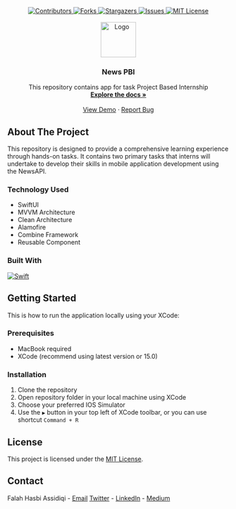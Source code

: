 <a name="readme-top"></a>

<!-- PROJECT SHIELDS -->
<div align="center">
  <a href="https://github.com/fhassidiqi/NewsPBI/graphs/contributors">
    <img src="https://img.shields.io/github/contributors/fhassidiqi/NewsPBI.svg?style=for-the-badge" alt="Contributors">
  </a>
  <a href="https://github.com/fhassidiqi/NewsPBI/network/members">
    <img src="https://img.shields.io/github/forks/fhassidiqi/NewsPBI.svg?style=for-the-badge" alt="Forks">
  </a>
  <a href="https://github.com/fhassidiqi/NewsPBI/stargazers">
    <img src="https://img.shields.io/github/stars/fhassidiqi/NewsPBI.svg?style=for-the-badge" alt="Stargazers">
  </a>
  <a href="https://github.com/fhassidiqi/NewsPBI/issues">
    <img src="https://img.shields.io/github/issues/fhassidiqi/NewsPBI.svg?style=for-the-badge" alt="Issues">
  </a>
  <a href="https://github.com/fhassidiqi/NewsPBI/blob/main/LICENSE">
    <img src="https://img.shields.io/github/license/fhassidiqi/NewsPBI.svg?style=for-the-badge" alt="MIT License">
  </a>
</div>

<!-- PROJECT LOGO -->
<br />
<div align="center">
  <a href="https://github.com/fhassidiqi/NewsPBI">
    <img src="https://drive.google.com/uc?export=view&id=1-D4gnUSMNK4yopeSnYQ3P2BMJRWWuOrw" alt="Logo" width="80" height="80">
  </a>

<h3 align="center">News PBI</h3>
  <p align="center">
    This repository contains app for task Project Based Internship
    <br />
    <a href="https://github.com/fhassidiqi/NewsPBI/tree/main/NewsPBI"><strong>Explore the docs »</strong></a>
    <br />
    <br />
    <a href="https://drive.google.com/file/d/1anMNOFWrfhUOJBbxqGBSVHfhT3q0QiQd/view?usp=sharing">View Demo</a>
    ·
    <a href="https://github.com/fhassidiqi/NewsPBI/issues">Report Bug</a>
  </p>
</div>

<!-- ABOUT THE PROJECT -->
## About The Project
This repository is designed to provide a comprehensive learning experience through hands-on tasks. It contains two primary tasks that interns will undertake to develop their skills in mobile application development using the NewsAPI.

### Technology Used
* SwiftUI
* MVVM Architecture
* Clean Architecture
* Alamofire
* Combine Framework
* Reusable Component

### Built With
[![Swift][Swift]][Swift-url]

<!-- GETTING STARTED -->
## Getting Started
This is how to run the application locally using your XCode:

### Prerequisites
* MacBook required
* XCode (recommend using latest version or 15.0)

### Installation
1. Clone the repository
2. Open repository folder in your local machine using XCode
3. Choose your preferred IOS Simulator
4. Use the ```▶️``` button in your top left of XCode toolbar, or you can use shortcut ```Command + R```

<!-- LICENSE -->
## License
This project is licensed under the [MIT License](LICENSE).

<!-- CONTACT -->
## Contact
Falah Hasbi Assidiqi - [Email](falahhasbiassidiqi@gmail.com)
[Twitter](https://twitter.com/fhassidiqi) - [LinkedIn](https://www.linkedin.com/in/falahhasbiassidiqi/) - [Medium](https://medium.com/@falahhasbiassidiqi)

<!-- MARKDOWN LINKS & IMAGES -->
[Swift]: https://img.shields.io/badge/swift-E55604?style=for-the-badge&logo=swift&logoColor=white
[Swift-url]: https://developer.apple.com/swift/
